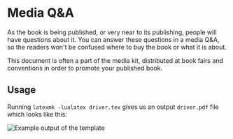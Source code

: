 # Media Q&A

As the book is being published, or very near to its publishing, people will have questions about it. You can answer these questions in a media Q&A, so the readers won't be confused where to buy the book or what it is about.

This document is often a part of the media kit, distributed at book fairs and conventions in order to promote your published book.

## Usage

Running `latexmk -lualatex driver.tex` gives us an output `driver.pdf` file which looks like this:

![Example output of the template](driver.png)
